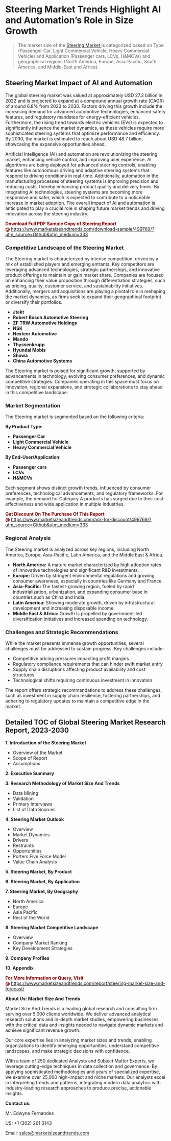 <h1>Steering Market Trends Highlight AI and Automation’s Role in Size Growth</h1><blockquote><p>The market size of the <a href="https://www.marketsizeandtrends.com/download-sample/499769/?utm_source=Github&amp;utm_medium=333" target="_blank">Steering Market </a>is categorized based on Type (Passenger Car, Light Commercial Vehicle, Heavy Commercial Vehicle) and Application (Passenger cars, LCVs, H&MCVs) and geographical regions (North America, Europe, Asia-Pacific, South America, and Middle-East and Africa).</p></blockquote><p><h2>Steering Market Impact of AI and Automation</h2><p>The global steering market was valued at approximately USD 27.2 billion in 2022 and is projected to expand at a compound annual growth rate (CAGR) of around 6.8% from 2023 to 2030. Factors driving this growth include the increasing demand for advanced automotive technologies, enhanced safety features, and regulatory mandates for energy-efficient vehicles. Furthermore, the rising trend towards electric vehicles (EVs) is expected to significantly influence the market dynamics, as these vehicles require more sophisticated steering systems that optimize performance and efficiency. By 2030, the market is estimated to reach about USD 48.7 billion, showcasing the expansive opportunities ahead.</p><p>Artificial Intelligence (AI) and automation are revolutionizing the steering market, enhancing vehicle control, and improving user experience. AI algorithms are being deployed for advanced steering controls, enabling features like autonomous driving and adaptive steering systems that respond to driving conditions in real-time. Additionally, automation in the manufacturing processes of steering systems is improving precision and reducing costs, thereby enhancing product quality and delivery times. By integrating AI technologies, steering systems are becoming more responsive and safer, which is expected to contribute to a noticeable increase in market adoption. The overall impact of AI and automation is anticipated to play a crucial role in shaping future market trends and driving innovation across the steering industry.</p></p><p><strong><span style="color: #800000;">Download Full PDF Sample Copy of Steering Report @</span>&nbsp;</strong><a href="https://www.marketsizeandtrends.com/download-sample/499769/?utm_source=Github&amp;utm_medium=333">https://www.marketsizeandtrends.com/download-sample/499769/?utm_source=Github&amp;utm_medium=333</a></p><h3>Competitive Landscape of the Steering Market</h3><p>The Steering market is characterized by intense competition, driven by a mix of established players and emerging entrants. Key competitors are leveraging advanced technologies, strategic partnerships, and innovative product offerings to maintain or gain market share. Companies are focused on enhancing their value proposition through differentiation strategies, such as pricing, quality, customer service, and sustainability initiatives. Additionally, mergers and acquisitions are playing a pivotal role in reshaping the market dynamics, as firms seek to expand their geographical footprint or diversify their portfolios.</p><p><strong><p><ul><li>Jtekt </li><li> Robert Bosch Automotive Steering </li><li> ZF TRW Automotive Holdings </li><li> NSK </li><li> Nexteer Automotive </li><li> Mando </li><li> Thyssenkrupp </li><li> Hyundai Mobis </li><li> Showa </li><li> China Automotive Systems</p></li></ul></p></strong></p><p>The Steering market is poised for significant growth, supported by advancements in technology, evolving consumer preferences, and dynamic competitive strategies. Companies operating in this space must focus on innovation, regional expansions, and strategic collaborations to stay ahead in this competitive landscape.</p><h3>Market Segmentation</h3><p>The Steering market is segmented based on the following criteria:</p><p><strong>By Product Type:</strong></p><p><strong><p><ul><li>Passenger Car </li><li> Light Commercial Vehicle </li><li> Heavy Commercial Vehicle</p></li></ul></p></strong></p><p><strong>By End-User/Application:</strong></p><p><strong><p><ul><li>Passenger cars </li><li> LCVs </li><li> H&MCVs</p></li></ul></p></strong></p><p>Each segment shows distinct growth trends, influenced by consumer preferences, technological advancements, and regulatory frameworks. For example, the demand for Category A products has surged due to their cost-effectiveness and wide application in multiple industries.</p><p><strong><span style="color: #800000;">Get Discount On The Purchase Of This Report @&nbsp;</span></strong><a href="https://www.marketsizeandtrends.com/ask-for-discount/499769/?utm_source=Github&amp;utm_medium=333">https://www.marketsizeandtrends.com/ask-for-discount/499769/?utm_source=Github&amp;utm_medium=333</a></p><h3>Regional Analysis</h3><p>The Steering market is analyzed across key regions, including North America, Europe, Asia-Pacific, Latin America, and the Middle East &amp; Africa.</p><ul><li><strong>North America:</strong> A mature market characterized by high adoption rates of innovative technologies and significant R&amp;D investments.</li><li><strong>Europe:</strong> Driven by stringent environmental regulations and growing consumer awareness, especially in countries like Germany and France.</li><li><strong>Asia-Pacific:</strong> The fastest-growing region, fueled by rapid industrialization, urbanization, and expanding consumer base in countries such as China and India.</li><li><strong>Latin America:</strong> Showing moderate growth, driven by infrastructural development and increasing disposable income.</li><li><strong>Middle East &amp; Africa:</strong> Growth is propelled by government-led diversification initiatives and increased spending on technology.</li></ul><h3>Challenges and Strategic Recommendations</h3><p>While the market presents immense growth opportunities, several challenges must be addressed to sustain progress. Key challenges include:</p><ul><li>Competitive pricing pressures impacting profit margins</li><li>Regulatory compliance requirements that can hinder swift market entry</li><li>Supply chain disruptions affecting product availability and cost structures</li><li>Technological shifts requiring continuous investment in innovation</li></ul><p>The report offers strategic recommendations to address these challenges, such as investment in supply chain resilience, fostering partnerships, and adhering to regulatory updates to maintain a competitive edge in the market.</p><h2>Detailed TOC of Global Steering Market Research Report, 2023-2030</h2><p><strong>1. Introduction of the Steering Market</strong></p><ul><li>Overview of the Market</li><li>Scope of Report</li><li>Assumptions&nbsp;</li></ul><p><strong>2. Executive Summary</strong></p><p><strong>3. Research Methodology of <strong>Market Size And Trends</strong></strong></p><ul><li>Data Mining</li><li>Validation</li><li>Primary Interviews</li><li>List of Data Sources&nbsp;</li></ul><p><strong>4. Steering Market Outlook</strong></p><ul><li>Overview</li><li>Market Dynamics</li><li>Drivers</li><li>Restraints</li><li>Opportunities</li><li>Porters Five Force Model</li><li>Value Chain Analysis&nbsp;</li></ul><p><strong>5. Steering Market, By Product</strong></p><p><strong>6. Steering Market, By Application</strong></p><p><strong>7. Steering Market, By Geography</strong></p><ul><li>North America</li><li>Europe</li><li>Asia Pacific</li><li>Rest of the World&nbsp;</li></ul><p><strong>8. Steering Market Competitive Landscape</strong></p><ul><li>Overview</li><li>Company Market Ranking</li><li>Key Development Strategies&nbsp;</li></ul><p><strong>9. Company Profiles</strong></p><p><strong>10. Appendix</strong></p><p><strong><span style="color: #800000;">For More Information or Query, Visit @&nbsp;</span></strong><a href="https://www.marketsizeandtrends.com/report/steering-market-size-and-forecast/">https://www.marketsizeandtrends.com/report/steering-market-size-and-forecast/</a></p><p></p><p><strong>About Us:&nbsp;Market Size And Trends</strong></p><p>Market Size And Trends&nbsp;is a leading global research and consulting firm serving over 5,000 clients worldwide. We deliver advanced analytical research solutions and in-depth market studies, empowering businesses with the critical data and insights needed to navigate dynamic markets and achieve significant revenue growth.</p><p>Our core expertise lies in analyzing market sizes and trends, enabling organizations to identify emerging opportunities, understand competitive landscapes, and make strategic decisions with confidence.</p><p>With a team of 250 dedicated Analysts and Subject Matter Experts, we leverage cutting-edge techniques in data collection and governance. By applying sophisticated methodologies and years of specialized expertise, we examine over 25,000 high-impact and niche markets. Our analysts excel in interpreting trends and patterns, integrating modern data analytics with industry-leading research approaches to produce precise, actionable insights.</p><p><strong>Contact us:</strong></p><p>Mr. Edwyne Fernandes</p><p>US: +1 (302) 261 3143</p><p>Email: <a href="mailto:sales@marketsizeandtrends.com">sales@marketsizeandtrends.com</a>&nbsp;</p>
